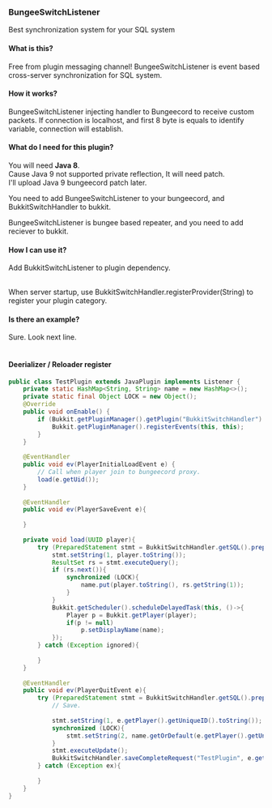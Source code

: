 ### BungeeSwitchListener
Best synchronization system for your SQL system

#### What is this?
Free from plugin messaging channel!
BungeeSwitchListener is event based cross-server synchronization for SQL system.

#### How it works?
BungeeSwitchListener injecting handler to Bungeecord to receive custom packets.
If connection is localhost, and first 8 byte is equals to identify variable, connection will establish.

#### What do I need for this plugin?
You will need <b>Java 8</b>.<br>
Cause Java 9 not supported private reflection, It will need patch.<br>
I'll upload Java 9 bungeecord patch later.<br>

You need to add BungeeSwitchListener to your bungeecord, and BukkitSwitchHandler to bukkit.<br>

BungeeSwitchListener is bungee based repeater, and you need to add reciever to bukkit.<br>

#### How I can use it?
Add BukkitSwitchListener to plugin dependency.<br><br>

When server startup, use BukkitSwitchHandler.registerProvider(String) to register your plugin category.<br>

#### Is there an example?
Sure. Look next line.<br><br>

#### Deerializer / Reloader register
```java
public class TestPlugin extends JavaPlugin implements Listener {
    private static HashMap<String, String> name = new HashMap<>();
    private static final Object LOCK = new Object();
    @Override
    public void onEnable() {
        if (Bukkit.getPluginManager().getPlugin("BukkitSwitchHandler") != null){
            Bukkit.getPluginManager().registerEvents(this, this);
        }
    }
    
    @EventHandler
    public void ev(PlayerInitialLoadEvent e) {
        // Call when player join to bungeecord proxy.
        load(e.getUid());
    }
    
    @EventHandler
    public void ev(PlayerSaveEvent e){
        
    }
    
    private void load(UUID player){
        try (PreparedStatement stmt = BukkitSwitchHandler.getSQL().prepareStatement("select * from testTable where uid = ?")){
            stmt.setString(1, player.toString());
            ResultSet rs = stmt.executeQuery();
            if (rs.next()){
                synchronized (LOCK){
                    name.put(player.toString(), rs.getString(1));
                }
            }
            Bukkit.getScheduler().scheduleDelayedTask(this, ()->{
                Player p = Bukkit.getPlayer(player);
                if(p != null)
                    p.setDisplayName(name);
            });
        } catch (Exception ignored){
            
        }
    }
    
    @EventHandler
    public void ev(PlayerQuitEvent e){
        try (PreparedStatement stmt = BukkitSwitchHandler.getSQL().prepareStatement("insert into testTable values(?, ?)")){
            // Save.
            
            stmt.setString(1, e.getPlayer().getUniqueID().toString());
            synchronized (LOCK){
                stmt.setString(2, name.getOrDefault(e.getPlayer().getUniqueID().toString(), e.getPlayer().getName()));
            }
            stmt.executeUpdate();
            BukkitSwitchHandler.saveCompleteRequest("TestPlugin", e.getPlayer().getUniqueId());
        } catch (Exception ex){
            
        }
    }
}
```